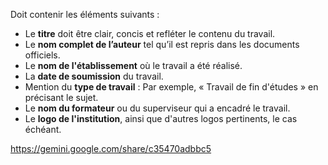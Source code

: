 Doit contenir les éléments suivants :

- Le **titre** doit être clair, concis et refléter le contenu du travail.
- Le **nom complet de l’auteur** tel qu’il est repris dans les documents officiels.
- Le **nom de l'établissement** où le travail a été réalisé.
- La **date de soumission** du travail.
- Mention du **type de travail** : Par exemple, « Travail de fin d'études » en précisant le sujet.
- Le **nom du formateur** ou du superviseur qui a encadré le travail.
- Le **logo de l'institution**, ainsi que d'autres logos pertinents, le cas échéant.

https://gemini.google.com/share/c35470adbbc5
